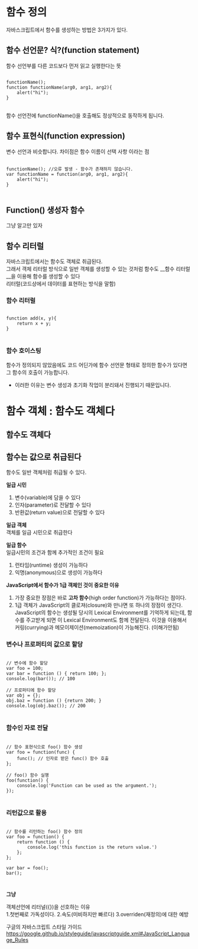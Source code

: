 
# 함수 정의

자바스크립트에서 함수를 생성하는 방법은 3가지가 있다.


## 함수 선언문? 식?(function statement)

함수 선언부를 다른 코드보다 먼저 읽고 실행한다는 뜻

<pre>
<code>
functionName(); 
function functionName(arg0, arg1, arg2){
	alert("hi"); 
}
</code>
</pre>

함수 선언전에 functionName()을 호출해도 정상적으로 동작하게 됩니다.


## 함수 표현식(function expression)

변수 선언과 비슷합니다. 차이점은 함수 이름이 선택 사항 이라는 점
<pre>
<code>
functionName(); //오류 발생 - 함수가 존재하지 않습니다. 
var functionName = function(arg0, arg1, arg2){
	alert("hi"); 
}
</code>
</pre>

## Function() 생성자 함수

그냥 알고만 있자


## 함수 리터럴

자바스크립트에서는 함수도 객체로 취급된다. <br>
그래서 객체 리터럴 방식으로 일반 객체를 생성할 수 있는 것처럼 함수도 __함수 리터럴__을 이용해 함수를 생성할 수 있다 <br>
리터럴(코드상에서 데이터를 표현하는 방식을 말함)


### 함수 리터럴
<pre>
<code>
function add(x, y){
	return x + y;
}
</code>
</pre>


### 함수 호이스팅

함수가 정의되지 않았음에도 코드 어딘가에 함수 선언문 형태로 정의한 함수가 있다면 그 함수의 호출이 가능합니다.

- 이러한 이유는 변수 생성과 초기화 작업이 분리돼서 진행되기 때문입니다.




# 함수 객체 : 함수도 객체다

## 함수도 객체다

## 함수는 값으로 취급된다

함수도 일반 객체처럼 취급될 수 있다.

__일급 시민__<br>
1. 변수(variable)에 담을 수 있다
2. 인자(parameter)로 전달할 수 있다
3. 반환값(return value)으로 전달할 수 있다

__일급 객체__<br>
객체를 일급 시민으로 취급한다

__일급 함수__<br>
일급시민의 조건과 함께 추가적인 조건이 필요<br>
1. 런타임(runtime) 생성이 가능하다
2. 익명(anonymous)으로 생성이 가능하다

__JavaScript에서 함수가 1급 객체인 것이 중요한 이유__<br>
1. 가장 중요한 장점은 바로 __고차 함수__(high order function)가 가능하다는 점이다.
2. 1급 객체가 JavaScript의 클로져(closure)와 만나면 또 하나의 장점이 생긴다. JavaScript의 함수는 생성될 당시의 Lexical Environment를 기억하게 되는데, 함수를 주고받게 되면 이 Lexical Environment도 함께 전달된다. 이것을 이용해서 커링(currying)과 메모이제이션(memoization)이 가능해진다. (이해가안됨)

### 변수나 프로퍼티의 값으로 할당
<pre>
<code>
// 변수에 함수 할당
var foo = 100;
var bar = function () { return 100; };
console.log(bar()); // 100

// 프로퍼티에 함수 할당
var obj = {};
obj.baz = function () {return 200; }
console.log(obj.baz()); // 200
</code>
</pre>


### 함수인 자로 전달
<pre>
<code>
// 함수 표현식으로 foo() 함수 생성
var foo = function(func) {
    func(); // 인자로 받은 func() 함수 호출
};

// foo() 함수 실행
foo(function() {
    console.log('Function can be used as the argument.');
});
</code>
</pre>


### 리턴값으로 활용
<pre>
<code>
// 함수를 리턴하는 foo() 함수 정의
var foo = function() {
    return function () {
        console.log('this function is the return value.')
    };
};

var bar = foo();
bar();
</code>
</pre>


### 


__그냥__

객체선언에 리터널({})을 선호하는 이유<br>
1.첫번째로 가독성이다. 
2.속도(미비하지만 빠르다)
3.overriden(재정의)에 대한 예방

구글의 자바스크립트 스타일 가이드 https://google.github.io/styleguide/javascriptguide.xml#JavaScript_Language_Rules



